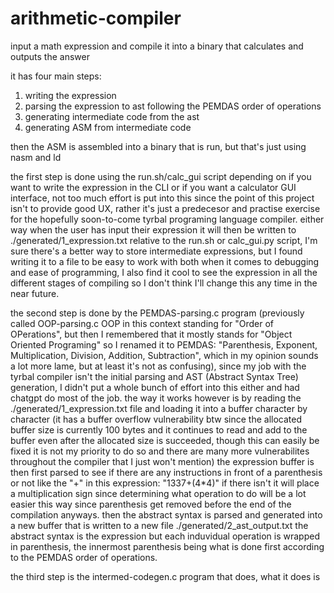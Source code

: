 # arithmetic-compiler
input a math expression and compile it into a binary that calculates and outputs the answer

it has four main steps:

1. writing the expression
2. parsing the expression to ast following the PEMDAS order of operations
3. generating intermediate code from the ast
4. generating ASM from intermediate code

then the ASM is assembled into a binary that is run, but that's just using nasm and ld

the first step is done using the run.sh/calc_gui script depending on if you want to write the expression in the CLI or if you want a calculator GUI interface, not too much effort is put into this since the point of this project isn't to provide good UX, rather it's just a predecesor and practise exercise for the hopefully soon-to-come tyrbal programing language compiler. either way when the user has input their expression it will then be written to ./generated/1_expression.txt relative to the run.sh or calc_gui.py script, I'm sure there's a better way to store intermediate expressions, but I found writing it to a file to be easy to work with both when it comes to debugging and ease of programming, I also find it cool to see the expression in all the different stages of compiling so I don't think I'll change this any time in the near future.

the second step is done by the PEMDAS-parsing.c program (previously called OOP-parsing.c OOP in this context standing for "Order of OPerations", but then I remembered that it mostly stands for "Object Oriented Programing" so I renamed it to PEMDAS: "Parenthesis, Exponent, Multiplication, Division, Addition, Subtraction", which in my opinion sounds a lot more lame, but at least it's not as confusing), since my job with the tyrbal compiler isn't the initial parsing and AST (Abstract Syntax Tree) generation, I didn't put a whole bunch of effort into this either and had chatgpt do most of the job. the way it works however is by reading the ./generated/1_expression.txt file and loading it into a buffer character by character (it has a buffer overflow vulnerability btw since the allocated buffer size is currently 100 bytes and it continues to read and add to the buffer even after the allocated size is succeeded, though this can easily be fixed it is not my priority to do so and there are many more vulnerabilites throughout the compiler that I just won't mention) the expression buffer is then first parsed to see if there are any instructions in front of a parenthesis or not like the "+" in this expression: "1337+(4*4)" if there isn't it will place a multiplication sign since determining what operation to do will be a lot easier this way since parenthesis get removed before the end of the compilation anyways. then the abstract syntax is parsed and generated into a new buffer that is written to a new file ./generated/2_ast_output.txt the abstract syntax is the expression but each induvidual operation is wrapped in parenthesis, the innermost parenthesis being what is done first according to the PEMDAS order of operations.

the third step is the intermed-codegen.c program that does, what it does is 





